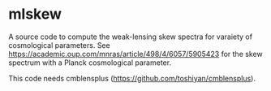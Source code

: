 # mlskew

A source code to compute the weak-lensing skew spectra for varaiety of cosmological parameters. 
See https://academic.oup.com/mnras/article/498/4/6057/5905423 for the skew spectrum with a Planck cosmological parameter.

This code needs cmblensplus (https://github.com/toshiyan/cmblensplus).

